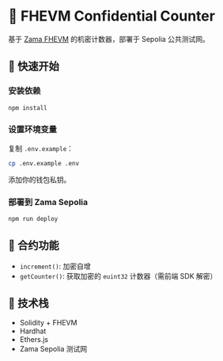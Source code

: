 # 🔐 FHEVM Confidential Counter

基于 [Zama FHEVM](https://docs.zama.ai/) 的机密计数器，部署于 Sepolia 公共测试网。

## 🚀 快速开始

### 安装依赖

```bash
npm install
```

### 设置环境变量

复制 `.env.example`：

```bash
cp .env.example .env
```

添加你的钱包私钥。

### 部署到 Zama Sepolia

```bash
npm run deploy
```

## 📄 合约功能

- `increment()`: 加密自增
- `getCounter()`: 获取加密的 `euint32` 计数器（需前端 SDK 解密）

## 🧠 技术栈

- Solidity + FHEVM
- Hardhat
- Ethers.js
- Zama Sepolia 测试网
